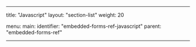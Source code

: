 ---

title: "Javascript"
layout: "section-list"
weight: 20

menu:
  main:
    identifier: "embedded-forms-ref-javascript"
    parent: "embedded-forms-ref"

---